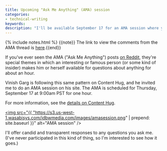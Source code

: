 ```yaml
---
title: Upcoming "Ask Me Anything" (AMA) session
categories:
- technical-writing
keywords: 
description: "I'll be available September 17 for an AMA session where you can ask me any questions you want, and I'll try to answer them."
---
```


{% include notes.html %}
{{note}} The link to view the comments from the AMA thread is <a href="http://contenthug.com/september-17-live-ama-ask-me-anything-i-am-tom-johnson-owner-influential-blog-idratherbewriting">here</a>.{{end}}

If you've ever seen the AMA ("Ask Me Anything") posts [on Reddit](https://www.reddit.com/r/AMA/), they're special themes in which an interesting or famous person (or some kind of insider) makes him or herself available for questions about anything for about an hour.

Vinish Garg is following this same pattern on Content Hug, and he invited me to do an AMA session on his site. The AMA is scheduled for Thursday, September 17 at 9:00am PST for one hour. 

For more information, see the [details on Content Hug](http://contenthug.com/september-17-live-ama-ask-me-anything-i-am-tom-johnson-owner-influential-blog-idratherbewriting). 

<a href="http://contenthug.com/september-17-live-ama-ask-me-anything-i-am-tom-johnson-owner-influential-blog-idratherbewriting"><img src="{{ "https://s3.us-west-1.wasabisys.com/idbwmedia.com/images/amasession.png" | prepend: site.baseurl }}" alt="AMA session" /></a>

I'll offer candid and transparent responses to any questions you ask me. (I've never participated in this kind of thing, so I'm interested to see how it goes.)
